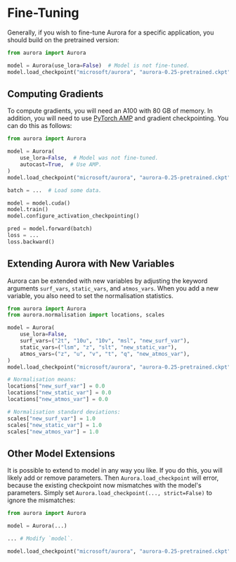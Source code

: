 # Fine-Tuning

Generally, if you wish to fine-tune Aurora for a specific application,
you should build on the pretrained version:

```python
from aurora import Aurora

model = Aurora(use_lora=False)  # Model is not fine-tuned.
model.load_checkpoint("microsoft/aurora", "aurora-0.25-pretrained.ckpt")
```

## Computing Gradients

To compute gradients, you will need an A100 with 80 GB of memory.
In addition, you will need to use [PyTorch AMP](https://pytorch.org/docs/stable/amp.html)
and gradient checkpointing.
You can do this as follows:

```python
from aurora import Aurora

model = Aurora(
    use_lora=False,  # Model was not fine-tuned.
    autocast=True,  # Use AMP.
)
model.load_checkpoint("microsoft/aurora", "aurora-0.25-pretrained.ckpt")

batch = ...  # Load some data.

model = model.cuda()
model.train()
model.configure_activation_checkpointing()

pred = model.forward(batch)
loss = ...
loss.backward()
```

## Extending Aurora with New Variables

Aurora can be extended with new variables by adjusting the keyword arguments `surf_vars`,
`static_vars`, and `atmos_vars`.
When you add a new variable, you also need to set the normalisation statistics.

```python
from aurora import Aurora
from aurora.normalisation import locations, scales

model = Aurora(
    use_lora=False,
    surf_vars=("2t", "10u", "10v", "msl", "new_surf_var"),
    static_vars=("lsm", "z", "slt", "new_static_var"),
    atmos_vars=("z", "u", "v", "t", "q", "new_atmos_var"),
)
model.load_checkpoint("microsoft/aurora", "aurora-0.25-pretrained.ckpt", strict=False)

# Normalisation means:
locations["new_surf_var"] = 0.0
locations["new_static_var"] = 0.0
locations["new_atmos_var"] = 0.0

# Normalisation standard deviations:
scales["new_surf_var"] = 1.0
scales["new_static_var"] = 1.0
scales["new_atmos_var"] = 1.0
```

## Other Model Extensions

It is possible to extend to model in any way you like.
If you do this, you will likely add or remove parameters.
Then `Aurora.load_checkpoint` will error,
because the existing checkpoint now mismatches with the model's parameters.
Simply set `Aurora.load_checkpoint(..., strict=False)` to ignore the mismatches:

```python
from aurora import Aurora

model = Aurora(...)

... # Modify `model`.

model.load_checkpoint("microsoft/aurora", "aurora-0.25-pretrained.ckpt", strict=False)
```

